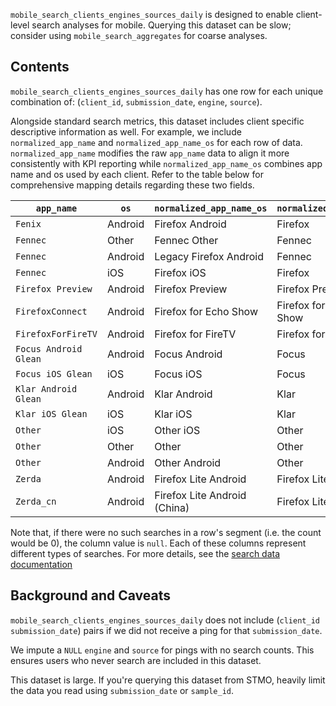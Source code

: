`mobile_search_clients_engines_sources_daily` is designed to enable client-level search analyses for mobile.
Querying this dataset can be slow;
consider using `mobile_search_aggregates` for coarse analyses.

## Contents

`mobile_search_clients_engines_sources_daily` has one row for each unique combination of:
(`client_id`, `submission_date`, `engine`, `source`).

Alongside standard search metrics, this dataset includes client specific descriptive information as well.
For example, we include `normalized_app_name` and `normalized_app_name_os` for each row of data. `normalized_app_name` modifies the raw `app_name` data to align it more consistently with KPI reporting while `normalized_app_name_os` combines app name and os used by each client. Refer to the table below for comprehensive mapping details regarding these two fields.

| `app_name`            | `os`    | `normalized_app_name_os`     | `normalized_app_name` |
| --------------------- | ------- | ---------------------------- | --------------------- |
| `Fenix`               | Android | Firefox Android              | Firefox               |
| `Fennec`              | Other   | Fennec Other                 | Fennec                |
| `Fennec`              | Android | Legacy Firefox Android       | Fennec                |
| `Fennec`              | iOS     | Firefox iOS                  | Firefox               |
| `Firefox Preview`     | Android | Firefox Preview              | Firefox Preview       |
| `FirefoxConnect`      | Android | Firefox for Echo Show        | Firefox for Echo Show |
| `FirefoxForFireTV`    | Android | Firefox for FireTV           | Firefox for FireTV    |
| `Focus Android Glean` | Android | Focus Android                | Focus                 |
| `Focus iOS Glean`     | iOS     | Focus iOS                    | Focus                 |
| `Klar Android Glean`  | Android | Klar Android                 | Klar                  |
| `Klar iOS Glean`      | iOS     | Klar iOS                     | Klar                  |
| `Other`               | iOS     | Other iOS                    | Other                 |
| `Other`               | Other   | Other                        | Other                 |
| `Other`               | Android | Other Android                | Other                 |
| `Zerda`               | Android | Firefox Lite Android         | Firefox Lite          |
| `Zerda_cn`            | Android | Firefox Lite Android (China) | Firefox Lite (China)  |

Note that, if there were no such searches in a row's segment
(i.e. the count would be 0),
the column value is `null`.
Each of these columns represent different types of searches.
For more details, see the [search data documentation]

## Background and Caveats

`mobile_search_clients_engines_sources_daily` does not include
(`client_id` `submission_date`) pairs
if we did not receive a ping for that `submission_date`.

We impute a `NULL` `engine` and `source` for pings with no search counts.
This ensures users who never search are included in this dataset.

This dataset is large.
If you're querying this dataset from STMO,
heavily limit the data you read using `submission_date` or `sample_id`.

<!--
#### Further Reading
-->

[search data documentation]: ../../search.md

